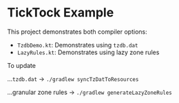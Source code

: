 TickTock Example
================

This project demonstrates both compiler options:
- `TzdbDemo.kt`: Demonstrates using `tzdb.dat`
- `LazyRules.kt`: Demonstrates using lazy zone rules

To update

...`tzdb.dat` -> `./gradlew syncTzDatToResources`

...granular zone rules -> `./gradlew generateLazyZoneRules`

